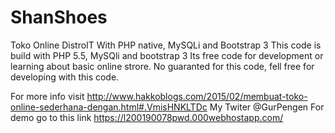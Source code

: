 # ShanShoes
Toko Online DistroIT With PHP native, MySQLi and Bootstrap 3
This code is build with PHP 5.5, MySQli and bootstrap 3
Its free code for development or learning about basic online strore.
No guaranted for this code, fell free for developing with this code.

For more info visit http://www.hakkoblogs.com/2015/02/membuat-toko-online-sederhana-dengan.html#.VmisHNKLTDc
My Twiter @GurPengen
For demo go to this link https://l200190078pwd.000webhostapp.com/
